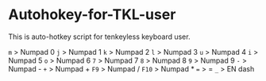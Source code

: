 # Autohokey-for-TKL-user
This is auto-hotkey script for tenkeyless keyboard user.

`m` > Numpad 0
`j` > Numpad 1
`k` > Numpad 2
`l` > Numpad 3
`u` > Numpad 4
`i` > Numpad 5
`o` > Numpad 6
`7` > Numpad 7
`8` > Numpad 8
`9` > Numpad 9
`-` > Numpad -
`+` > Numpad +
`F9` > Numpad /
`F10` > Numpad *
`=` > =
`_` > EN dash
